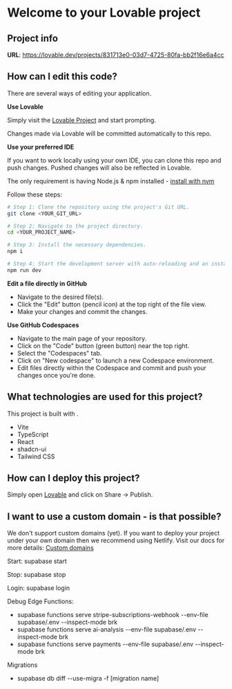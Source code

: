# Welcome to your Lovable project

## Project info

**URL**: https://lovable.dev/projects/831713e0-03d7-4725-80fa-bb2f16e6a4cc

## How can I edit this code?

There are several ways of editing your application.

**Use Lovable**

Simply visit the [Lovable Project](https://lovable.dev/projects/831713e0-03d7-4725-80fa-bb2f16e6a4cc) and start prompting.

Changes made via Lovable will be committed automatically to this repo.

**Use your preferred IDE**

If you want to work locally using your own IDE, you can clone this repo and push changes. Pushed changes will also be reflected in Lovable.

The only requirement is having Node.js & npm installed - [install with nvm](https://github.com/nvm-sh/nvm#installing-and-updating)

Follow these steps:

```sh
# Step 1: Clone the repository using the project's Git URL.
git clone <YOUR_GIT_URL>

# Step 2: Navigate to the project directory.
cd <YOUR_PROJECT_NAME>

# Step 3: Install the necessary dependencies.
npm i

# Step 4: Start the development server with auto-reloading and an instant preview.
npm run dev
```

**Edit a file directly in GitHub**

- Navigate to the desired file(s).
- Click the "Edit" button (pencil icon) at the top right of the file view.
- Make your changes and commit the changes.

**Use GitHub Codespaces**

- Navigate to the main page of your repository.
- Click on the "Code" button (green button) near the top right.
- Select the "Codespaces" tab.
- Click on "New codespace" to launch a new Codespace environment.
- Edit files directly within the Codespace and commit and push your changes once you're done.

## What technologies are used for this project?

This project is built with .

- Vite
- TypeScript
- React
- shadcn-ui
- Tailwind CSS

## How can I deploy this project?

Simply open [Lovable](https://lovable.dev/projects/831713e0-03d7-4725-80fa-bb2f16e6a4cc) and click on Share -> Publish.

## I want to use a custom domain - is that possible?

We don't support custom domains (yet). If you want to deploy your project under your own domain then we recommend using Netlify. Visit our docs for more details: [Custom domains](https://docs.lovable.dev/tips-tricks/custom-domain/)

Start: supabase start

Stop: supabase stop

Login: supabase login

Debug Edge Functions: 
- supabase functions serve stripe-subscriptions-webhook --env-file supabase/.env --inspect-mode brk
- supabase functions serve ai-analysis --env-file supabase/.env --inspect-mode brk
- supabase functions serve payments --env-file supabase/.env --inspect-mode brk

Migrations
 - supabase db diff --use-migra -f [migration name]